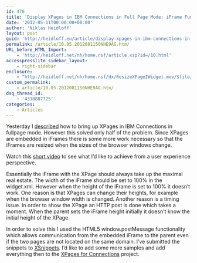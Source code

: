 ```yaml
---
id: 476
title: 'Display XPages in IBM Connections in Full Page Mode: iFrame Fun'
date: '2012-05-11T00:00:00+00:00'
author: 'Niklas Heidloff'
layout: post
guid: 'http://heidloff.eu/article/display-xpages-in-ibm-connections-in-full-page-mode-iframe-fun/'
permalink: /article/10.05.2012081150NHE9AG.htm/
URL_before_HTML_Import:
    - 'http://heidloff.net/nh/home.nsf/article.xsp?id=/10.html'
accesspresslite_sidebar_layout:
    - right-sidebar
enclosure:
    - "http://heidloff.net/nh/home.nsf/dx/ResizeXPageIWidget.mov/$file/ResizeXPageIWidget.mov\r\n1884993\r\nvideo/quicktime\r\n"
custom_permalink:
    - article/10.05.2012081150NHE9AG.htm/
dsq_thread_id:
    - '4318887725'
categories:
    - Articles
---
```


 Yesterday I [described](http://heidloff.net/nh/home.nsf/dx/09.05.2012091955NHEALZ.htm) how to bring up XPages in IBM Connections in fullpage mode. However this solved only half of the problem. Since XPages are embedded in iFrames there is some more work necessary so that the iFrames are resized when the sizes of the browser windows change.

 Watch this [short video](http://heidloff.net/nh/home.nsf/dx/ResizeXPageIWidget.mov/$file/ResizeXPageIWidget.mov) to see what I’d like to achieve from a user experience perspective.

 Essentially the iFrame with the XPage should always take up the maximal real estate. The width of the iFrame should be set to 100% in the widget.xml. However when the height of the iFrame is set to 100% it doesn’t work. One reason is that XPages can change their heights, for example when the browser window width is changed. Another reason is a timing issue. In order to show the XPage an HTTP post is done which takes a moment. When the parent sets the iFrame height initially it doesn’t know the initial height of the XPage.

 In order to solve this I used the HTML5 window.postMessage functionality which allows communication from the embedded iFrame to the parent even if the two pages are not located on the same domain. I’ve submitted the snippets to [XSnippets](http://openntf.org/XSnippets.nsf/snippet.xsp?id=display-xpages-as-iwidgets-in-fullpage-mode-in-connections). I’d like to add some more samples and add everything then to the [XPages for Connections](http://www.openntf.org/internal/home.nsf/project.xsp?action=openDocument&name=xpages%20for%20connections) project.